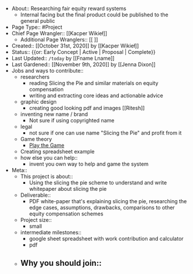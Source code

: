 - About:: Researching fair equity reward systems
    - Internal facing but the final product could be published to the general public 
- Page Type:: #Project
- Chief Page Wrangler:: [[Kacper Wikieł]]
    - Additional Page Wranglers:: [[ ]]
- Created:: [[October 31st, 2020]] by [[Kacper Wikieł]]
- Status:: {{or: Early Concept | Active | Proposal | Complete}}
- Last Updated:: `/today` by [[Fname Lname]]
- Last Gardened:: [[November 9th, 2020]] by [[Jenna Dixon]] 
- Jobs and ways to contribute::
    - researchers 
        - reading Slicing the Pie and similar materials on equity compensation 
        - writing and extracting core ideas and actionable advice
    - graphic design 
        - creating good looking pdf and images [[Ritesh]]
    - inventing new name / brand 
        - Not sure if using copyrighted name 
    - legal
        - not sure if one can use name "Slicing the Pie" and profit from it
    - Game theory 
        - [Play the Game](https://www.slicingpie.com/deck/)
    - Creating spreadsheet example 
    - how else you can help::
        - invent you own way to help and game the system
- Meta::
    - This project is about::
        - Using the slicing the pie scheme to understand and write whitepaper about slicing the pie 
    - Deliverable::
        - PDF white-paper that's explaining slicing the pie, researching the edge cases, assumptions, drawbacks, comparisons to other equity compensation schemes
    - Project size::
        - small
    - intermediate milestones::
        - google sheet spreadsheet with work contribution and calculator 
        - pdf 
    - Why you should join::
        - 
